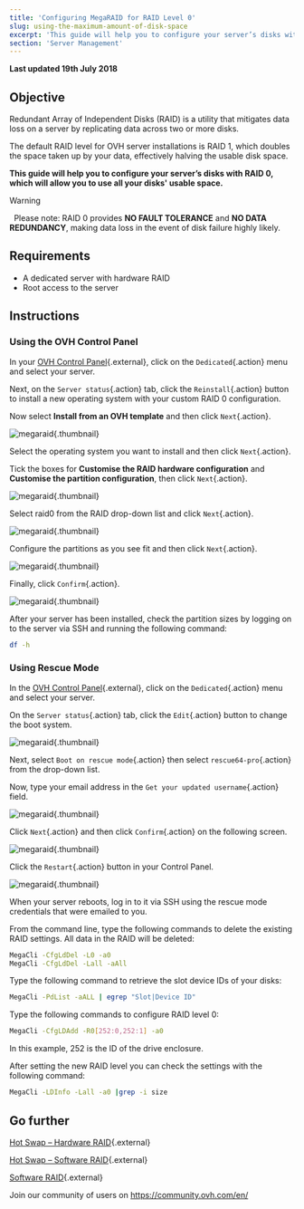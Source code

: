 ```yaml
---
title: 'Configuring MegaRAID for RAID Level 0'
slug: using-the-maximum-amount-of-disk-space
excerpt: 'This guide will help you to configure your server’s disks with RAID 0, which will allow you to use all your disks'' usable space.'
section: 'Server Management'
---
```


**Last updated 19th July 2018**
 
## Objective

Redundant Array of Independent Disks (RAID) is a utility that mitigates data loss on a server by replicating data across two or more disks.

The default RAID level for OVH server installations is RAID 1, which doubles the space taken up by your data, effectively halving the usable disk space.

**This guide will help you to configure your server’s disks with RAID 0, which will allow you to use all your disks' usable space.**

> [!warning]
> 
> Please note: RAID 0 provides **NO FAULT TOLERANCE** and **NO DATA REDUNDANCY**, making data loss in the event of disk failure highly likely.
> 

## Requirements

- A dedicated server with hardware RAID
- Root access to the server

## Instructions

### Using the OVH Control Panel

In your [OVH Control Panel](https://www.ovh.com/auth/?action=gotomanager){.external}, click on the `Dedicated`{.action} menu and select your server.

Next, on the `Server status`{.action} tab, click the `Reinstall`{.action} button to install a new operating system with your custom RAID 0 configuration.

Now select **Install from an OVH template** and then click `Next`{.action}.

![megaraid](images/server_installation_raid0_01.png){.thumbnail}

Select the operating system you want to install and then click `Next`{.action}.

Tick the boxes for **Customise the RAID hardware configuration** and **Customise the partition configuration**, then click `Next`{.action}.

![megaraid](images/server_installation_raid0_02.png){.thumbnail}

Select raid0 from the RAID drop-down list and click `Next`{.action}.

![megaraid](images/server_installation_raid0_03.png){.thumbnail}

Configure the partitions as you see fit and then click `Next`{.action}.

![megaraid](images/server_installation_raid0_04.png){.thumbnail}

Finally, click `Confirm`{.action}.

![megaraid](images/server_installation_raid0_05.png){.thumbnail}

After your server has been installed, check the partition sizes by logging on to the server via SSH and running the following command:

```sh
df -h
```

### Using Rescue Mode

In the [OVH Control Panel](https://www.ovh.com/auth/?action=gotomanager){.external}, click on the `Dedicated`{.action} menu and select your server.

On the `Server status`{.action} tab, click the `Edit`{.action} button to change the boot system.

![megaraid](images/rescue_mode_raid0_01.png){.thumbnail}

Next, select `Boot on rescue mode`{.action} then select `rescue64-pro`{.action} from the drop-down list.

Now, type your email address in the `Get your updated username`{.action} field.

![megaraid](images/rescue_mode_raid0_02.png){.thumbnail}

Click `Next`{.action} and then click `Confirm`{.action} on the following screen.

![megaraid](images/rescue_mode_raid0_03.png){.thumbnail}

Click the `Restart`{.action} button in your Control Panel.

![megaraid](images/server_installation_raid0_06.png){.thumbnail}

When your server reboots, log in to it via SSH using the rescue mode credentials that were emailed to you.

From the command line, type the following commands to delete the existing RAID settings. All data in the RAID will be deleted:

```sh
MegaCli -CfgLdDel -L0 -a0
MegaCli -CfgLdDel -Lall -aAll
```

Type the following command to retrieve the slot device IDs of your disks:

```sh
MegaCli -PdList -aALL | egrep "Slot|Device ID"
```

Type the following commands to configure RAID level 0:

```sh
MegaCli -CfgLDAdd -R0[252:0,252:1] -a0
```

In this example, 252 is the ID of the drive enclosure.

After setting the new RAID level you can check the settings with the following command:

```sh
MegaCli -LDInfo -Lall -a0 |grep -i size
```

## Go further

[Hot Swap – Hardware RAID](https://docs.ovh.com/gb/en/dedicated/hotswap-raid-hard/){.external}

[Hot Swap – Software RAID](https://docs.ovh.com/gb/en/dedicated/hotswap-raid-soft/){.external}

[Software RAID](https://docs.ovh.com/gb/en/dedicated/raid-soft/){.external}

Join our community of users on <https://community.ovh.com/en/>